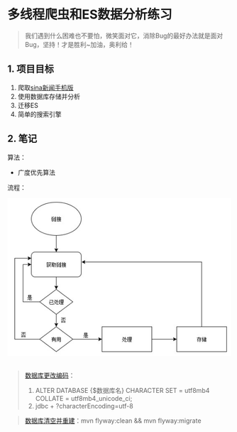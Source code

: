 # 多线程爬虫和ES数据分析练习

> 我们遇到什么困难也不要怕，微笑面对它，消除Bug的最好办法就是面对Bug，坚持！才是胜利~加油，奥利给！

## 1. 项目目标
1. 爬取[sina新闻手机版](https://sina.cn)
2. 使用数据库存储并分析
3. 迁移ES
4. 简单的搜索引擎

## 2. 笔记
算法：
- 广度优先算法

流程：

![](img/flow.png)


##


 
 
 ## 
 
 > [数据库更改编码](https://www.google.com)：
 > 1. ALTER DATABASE {$数据库名} CHARACTER SET = utf8mb4 COLLATE = utf8mb4_unicode_ci; <br>
 > 2. jdbc + ?characterEncoding=utf-8<br>
 
 > [数据库清空并重建](https://mathiasbynens.be/notes/mysql-utf8mb4)：mvn flyway:clean && mvn flyway:migrate
